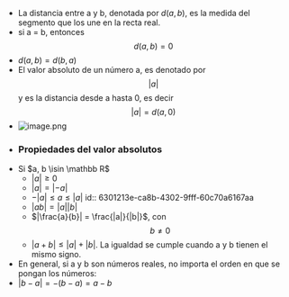 - La distancia entre a y b, denotada por $d(a, b)$, es la medida del segmento que los une en la recta real.
- si a = b, entonces $$d(a, b) = 0$$
- $d(a,b) = d(b, a)$
- El valor absoluto de un número a, es denotado por $$|a|$$ y es la distancia desde a hasta 0, es decir $$|a| = d(a, 0)$$
- ![image.png](../assets/image_1661018054552_0.png)
- ### Propiedades del valor absolutos
- Si $a, b \isin \mathbb R$
	- $|a| \geq 0$
	- $|a| = |-a|$
	- $−|a|≤a≤|a|$
	  id:: 6301213e-ca8b-4302-9fff-60c70a6167aa
	- $|ab|=|a||b|$
	- $|\frac{a}{b}| = \frac{|a|}{|b|}$, con $$b \neq 0$$
	- $|a+b|≤|a|+|b|$. La igualdad se cumple cuando a y b tienen el mismo signo.
- En general, si a y b son números reales, no importa el orden en que se pongan los números:
- $|b−a|=−(b−a)=a−b$